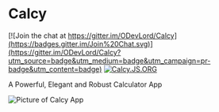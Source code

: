 # Calcy
[![Join the chat at https://gitter.im/ODevLord/Calcy](https://badges.gitter.im/Join%20Chat.svg)](https://gitter.im/ODevLord/Calcy?utm_source=badge&utm_medium=badge&utm_campaign=pr-badge&utm_content=badge) [![Calcy.JS.ORG](https://img.shields.io/badge/calcy.js.org-*-ffb400.svg?style=flat-square)](http://calcy.js.org)

A Powerful, Elegant and Robust Calculator App

![Picture of Calcy App](http://i.imgur.com/Xx0vJpg.png)
